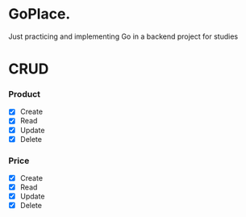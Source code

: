 # GoPlace.
Just practicing and implementing Go in a backend project for studies

# CRUD
### Product
- [x] Create
- [x] Read
- [x] Update
- [x] Delete

### Price
- [x] Create
- [x] Read
- [x] Update
- [x] Delete